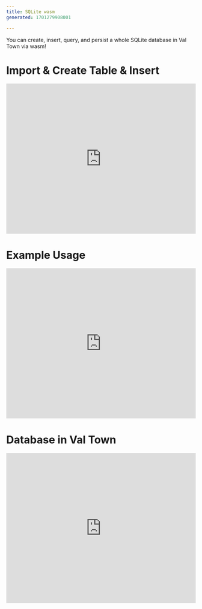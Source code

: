 ```yaml
---
title: SQLite wasm
generated: 1701279908001

---
```


You can create, insert, query, and persist a whole SQLite database in Val Town via wasm!

# Import & Create Table & Insert

<div class="not-content">
  <iframe src="https://www.val.town/embed/@stevekrouse.tell2" width="100%" frameborder="no" style="height: 400px;">
    &#x20;
  </iframe>
</div>

# Example Usage

<div class="not-content">
  <iframe src="https://www.val.town/embed/@stevekrouse.exampleSQLiteAdd" width="100%" frameborder="no" style="height: 400px;">
    &#x20;
  </iframe>
</div>

# Database in Val Town

<div class="not-content">
  <iframe src="https://www.val.town/embed/@stevekrouse.messages2" width="100%" frameborder="no" style="height: 400px;">
    &#x20;
  </iframe>
</div>
